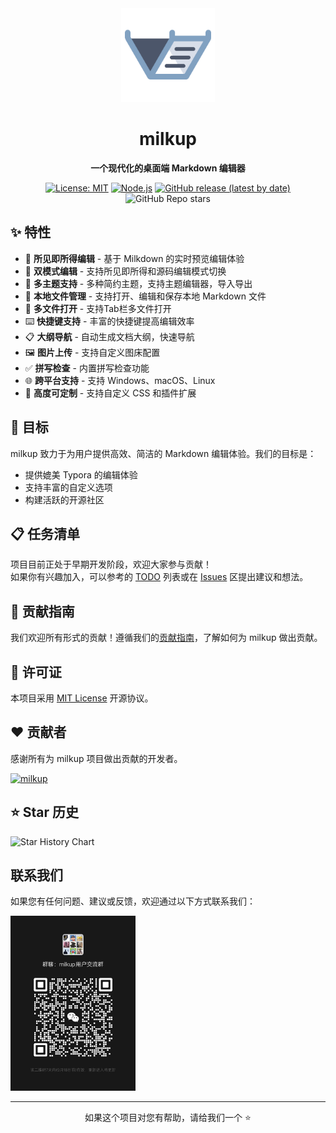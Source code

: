 <div align="center">
  <img src="./src/renderer/public/logo.svg" alt="milkup Logo" width="150"> 
  <h1>milkup</h1>
  <p><strong>一个现代化的桌面端 Markdown 编辑器</strong></p>
  
  [![License: MIT](https://img.shields.io/badge/License-MIT-yellow.svg)](https://opensource.org/licenses/MIT)
  [![Node.js](https://img.shields.io/badge/node-%3E%3D20.17.0-brightgreen.svg)](https://nodejs.org/)
  [![GitHub release (latest by date)](https://img.shields.io/github/v/release/Auto-Plugin/milkup)](https://github.com/Auto-Plugin/milkup/releases)
  ![GitHub Repo stars](https://img.shields.io/github/stars/Auto-Plugin/milkup)
</div>

## ✨ 特性

- 🎯 **所见即所得编辑** - 基于 Milkdown 的实时预览编辑体验
- 📝 **双模式编辑** - 支持所见即所得和源码编辑模式切换
- 🎨 **多主题支持** - 多种简约主题，支持主题编辑器，导入导出
- 📁 **本地文件管理** - 支持打开、编辑和保存本地 Markdown 文件
- 🔖 **多文件打开**  - 支持Tab栏多文件打开
- ⌨️ **快捷键支持** - 丰富的快捷键提高编辑效率
- 📋 **大纲导航** - 自动生成文档大纲，快速导航
- ️🖼️ **图片上传** - 支持自定义图床配置
- ✅ **拼写检查** - 内置拼写检查功能
- 🌐 **跨平台支持** - 支持 Windows、macOS、Linux
- 🔧 **高度可定制** - 支持自定义 CSS 和插件扩展

## 🎯 目标

milkup 致力于为用户提供高效、简洁的 Markdown 编辑体验。我们的目标是：

- 提供媲美 Typora 的编辑体验
- 支持丰富的自定义选项
- 构建活跃的开源社区

## 📋 任务清单

项目目前正处于早期开发阶段，欢迎大家参与贡献！  
如果你有兴趣加入，可以参考的 [TODO](https://github.com/Auto-Plugin/milkup/issues/37) 列表或在 [Issues](https://github.com/Auto-Plugin/milkup/issues) 区提出建议和想法。

## 🤝 贡献指南

我们欢迎所有形式的贡献！遵循我们的[贡献指南](CONTRIBUTING.md)，了解如何为 milkup 做出贡献。

## 📄 许可证

本项目采用 [MIT License](LICENSE) 开源协议。

## ❤️ 贡献者

感谢所有为 milkup 项目做出贡献的开发者。

[![milkup](https://contrib.rocks/image?repo=Auto-Plugin/milkup)](https://github.com/Auto-Plugin/milkup/graphs/contributors)

## ⭐️ Star 历史

![Star History Chart](https://api.star-history.com/svg?repos=Auto-Plugin/milkup&type=Date)

##  联系我们

如果您有任何问题、建议或反馈，欢迎通过以下方式联系我们：

<img src="./public/qun.jpg" alt="联系方式" width="200">

---

<div align="center">
  <p>如果这个项目对您有帮助，请给我们一个 ⭐️</p>
</div>
